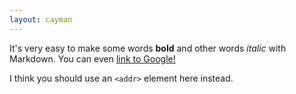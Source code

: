 ```yaml
---
layout: cayman
---
```



It's very easy to make some words **bold** 
and other words *italic* with Markdown. 
You can even [link to Google!](http://google.com)


I think you should use an
`<addr>` element here instead.

